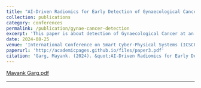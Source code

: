 ```yaml
---
title: "AI-Driven Radiomics for Early Detection of Gynaecological Cancers: A Multimodal Approach"
collection: publications
category: conferences
permalink: /publication/gynae-cancer-detection
excerpt: 'This paper is about detection of Gynaecological Cancer at an early stage'
date: 2024-08-25
venue: 'International Conference on Smart Cyber-Physical Systems (ICSCPS-2024)'
paperurl: 'http://academicpages.github.io/files/paper3.pdf'
citation: 'Garg, Mayank. (2024). &quot;AI-Driven Radiomics for Early Detection of Gynaecological Cancers: A Multimodal Approach.&quot; <i>International Conference on Smart Cyber-Physical Systems</i>.'
---
```

[Mayank Garg.pdf](https://github.com/user-attachments/files/18259615/Mayank.Garg.pdf)

---
